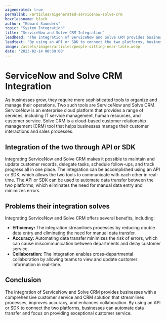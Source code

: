 ```yaml
---
aigenerated: true
permalink: /articles/aigenerated-servicenow-solve-crm
boxclassname: black
author: "Edward Saunders"
topic: "System Integration"
title: "ServiceNow and Solve CRM Integration"
leadhead: "The integration of ServiceNow and Solve CRM provides businesses with a comprehensive customer service and CRM solution that streamlines processes, improves accuracy, and enhances collaboration"
leadtext: "By using an API or SDK to connect the two platforms, businesses can automate data transfer and focus on providing exceptional customer service."
image: /assets/images/articles/people-sitting-near-table.webp
date: '2023-02-14 00:00:00'
---
```

<div class="arttext">    <h1>ServiceNow and Solve CRM Integration</h1>
    <p>As businesses grow, they require more sophisticated tools to organize and manage their operations. Two such tools are ServiceNow and Solve CRM. ServiceNow is an enterprise cloud platform that provides a range of services, including IT service management, human resources, and customer service. Solve CRM is a cloud-based customer relationship management (CRM) tool that helps businesses manage their customer interactions and sales processes. </p>
    <h2>Integration of the two through API or SDK</h2>
    <p>Integrating ServiceNow and Solve CRM makes it possible to maintain and update customer records, delegate tasks, schedule follow-ups, and track progress all in one place. The integration can be accomplished using an API or SDK, which allows the two tools to communicate with each other in real-time. The API or SDK can be used to automate data transfer between the two platforms, which eliminates the need for manual data entry and minimizes errors.</p>
    <h2>Problems their integration solves</h2>
    <p>Integrating ServiceNow and Solve CRM offers several benefits, including:</p>
    <ul>
      <li><strong>Efficiency:</strong> The integration streamlines processes by reducing double data entry and eliminating the need for manual data transfer.</li>
      <li><strong>Accuracy:</strong> Automating data transfer minimizes the risk of errors, which can cause miscommunication between departments and delay customer service.</li>
      <li><strong>Collaboration:</strong> The integration enables cross-departmental collaboration by allowing teams to view and update customer information in real-time.</li>
    </ul>
    <h2>Conclusion</h2>
    <p>The integration of ServiceNow and Solve CRM provides businesses with a comprehensive customer service and CRM solution that streamlines processes, improves accuracy, and enhances collaboration. By using an API or SDK to connect the two platforms, businesses can automate data transfer and focus on providing exceptional customer service.</p>
</div>